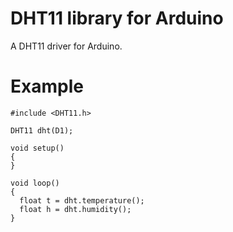 # DHT11 library for Arduino
A DHT11 driver for Arduino.

# Example
```
#include <DHT11.h>

DHT11 dht(D1);

void setup() 
{
}

void loop()
{
  float t = dht.temperature();
  float h = dht.humidity();
}
```
